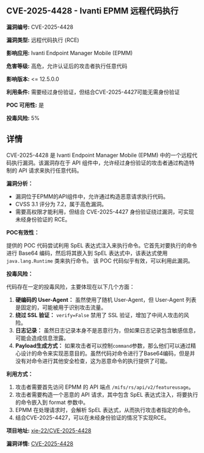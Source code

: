 ## CVE-2025-4428 - Ivanti EPMM 远程代码执行

**漏洞编号:** CVE-2025-4428

**漏洞类型:** 远程代码执行 (RCE)

**影响应用:** Ivanti Endpoint Manager Mobile (EPMM)

**危害等级:** 高危，允许认证后的攻击者执行任意代码

**影响版本:** <= 12.5.0.0

**利用条件:** 需要经过身份验证，但结合CVE-2025-4427可能无需身份验证

**POC 可用性:** 是

**投毒风险:** 5%

## 详情

CVE-2025-4428 是 Ivanti Endpoint Manager Mobile (EPMM) 中的一个远程代码执行漏洞。该漏洞存在于 API 组件中，允许经过身份验证的攻击者通过构造特制的 API 请求来执行任意代码。

**漏洞分析：**

*   漏洞位于EPMM的API组件中，允许通过构造恶意请求执行代码。
*   CVSS 3.1 评分为 7.2，属于高危漏洞。
*   需要高权限才能利用，但结合 CVE-2025-4427 身份验证绕过漏洞，可实现未经身份验证的 RCE。

**POC有效性：**

提供的 POC 代码尝试利用 SpEL 表达式注入来执行命令。它首先对要执行的命令进行 Base64 编码，然后将其嵌入到 SpEL 表达式中，该表达式使用 `java.lang.Runtime` 类来执行命令。 该 POC 代码似乎有效，可以利用此漏洞。

**投毒风险：**

代码存在一定的投毒风险，主要体现在以下几个方面：

1.  **硬编码的 User-Agent：**  虽然使用了随机 User-Agent，但 User-Agent 列表是固定的，可能被用于识别攻击流量。
2.  **绕过 SSL 验证：**  `verify=False` 禁用了 SSL 验证，增加了中间人攻击的风险。
3.  **日志记录：**  虽然日志记录本身不是恶意行为，但如果日志记录包含敏感信息，可能会造成信息泄露。
4.  **Payload生成方式：** 如果攻击者可以控制`command`参数，那么他们可以通过精心设计的命令来实现恶意目的。虽然代码对命令进行了Base64编码，但是并没有对命令进行其他安全检查，这为恶意命令的执行提供了可能。

**利用方式：**

1.  攻击者需要首先访问 EPMM 的 API 端点 `/mifs/rs/api/v2/featureusage`。
2.  攻击者需要构造一个恶意的 API 请求，其中包含 SpEL 表达式注入，将要执行的命令嵌入到 format 参数中。
3.  EPMM 在处理请求时，会解析 SpEL 表达式，从而执行攻击者指定的命令。
4.  结合CVE-2025-4427，可以在未经身份验证的情况下实现RCE。


**项目地址:** [xie-22/CVE-2025-4428](https://github.com/xie-22/CVE-2025-4428)

**漏洞详情:** [CVE-2025-4428](https://nvd.nist.gov/vuln/detail/CVE-2025-4428)